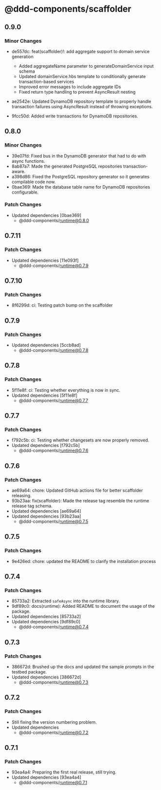 # @ddd-components/scaffolder

## 0.9.0

### Minor Changes

- de557dc: feat(scaffolder)!: add aggregate support to domain service generation
    - Added aggregateName parameter to generateDomainService input schema
    - Updated domainService.hbs template to conditionally generate transaction-based services
    - Improved error messages to include aggregate IDs
    - Fixed return type handling to prevent AsyncResult nesting

- ae2542e: Updated DynamoDB repository template to properly handle transaction failures using AsyncResult instead of throwing exceptions.
- 9fcc50d: Added write transactions for DynamoDB repositories.

## 0.8.0

### Minor Changes

- 39e07fd: Fixed bus in the DynamoDB generator that had to do with async functions.
- 8ab87a7: Made the generated PostgreSQL repositories transaction-aware.
- a398d86: Fixed the PostgreSQL repository generator so it generates compilable code now.
- 0bae369: Made the database table name for DynamoDB repositories configurable.

### Patch Changes

- Updated dependencies [0bae369]
    - @ddd-components/runtime@0.8.0

## 0.7.11

### Patch Changes

- Updated dependencies [11e093f]
    - @ddd-components/runtime@0.7.9

## 0.7.10

### Patch Changes

- 8f6299d: ci: Testing patch bump on the scaffolder

## 0.7.9

### Patch Changes

- Updated dependencies [5ccb8ad]
    - @ddd-components/runtime@0.7.8

## 0.7.8

### Patch Changes

- 5f11e8f: ci: Testing whether everything is now in sync.
- Updated dependencies [5f11e8f]
    - @ddd-components/runtime@0.7.7

## 0.7.7

### Patch Changes

- f792c5b: ci: Testing whether changesets are now properly removed.
- Updated dependencies [f792c5b]
    - @ddd-components/runtime@0.7.6

## 0.7.6

### Patch Changes

- ae69a64: chore: Updated GitHub actions file for better scaffolder releasing.
- 93b23aa: fix(scaffolder): Made the release tag resemble the runtime release tag schema.
- Updated dependencies [ae69a64]
- Updated dependencies [93b23aa]
    - @ddd-components/runtime@0.7.5

## 0.7.5

### Patch Changes

- 9e426ed: chore: updated the README to clarify the installation process

## 0.7.4

### Patch Changes

- 85733a2: Extracted `safeAsync` into the runtime library.
- 9df89c0: docs(runtime): Added README to document the usage of the package.
- Updated dependencies [85733a2]
- Updated dependencies [9df89c0]
    - @ddd-components/runtime@0.7.4

## 0.7.3

### Patch Changes

- 386672d: Brushed up the docs and updated the sample prompts in the testbed package.
- Updated dependencies [386672d]
    - @ddd-components/runtime@0.7.3

## 0.7.2

### Patch Changes

- Still fixing the version numbering problem.
- Updated dependencies
    - @ddd-components/runtime@0.7.2

## 0.7.1

### Patch Changes

- 93ea4a4: Preparing the first real release, still trying.
- Updated dependencies [93ea4a4]
    - @ddd-components/runtime@0.7.1
